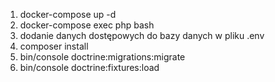 1. docker-compose up -d
2. docker-compose exec php bash
3. dodanie danych dostępowych do bazy danych w pliku .env
4. composer install
5. bin/console doctrine:migrations:migrate
6. bin/console doctrine:fixtures:load
